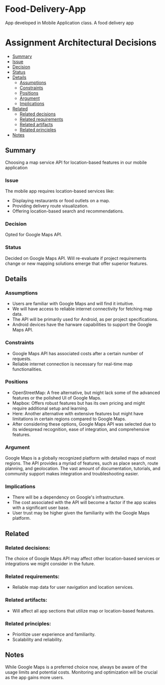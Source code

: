 # Food-Delivery-App

App developed in Mobile Application class. A food delivery app

# Assignment Architectural Decisions

- [Summary](#summary)
- [Issue](#issue)
- [Decision](#decision)
- [Status](#status)
- [Details](#details)
  - [Assumptions](#assumptions)
  - [Constraints](#constraints)
  - [Positions](#positions)
  - [Argument](#argument)
  - [Implications](#implications)
- [Related](#related)
  - [Related decisions](#related-decisions)
  - [Related requirements](#related-requirements)
  - [Related artifacts](#related-artifacts)
  - [Related principles](#related-principles)
- [Notes](#notes)

## Summary

Choosing a map service API for location-based features in our mobile application

### Issue

The mobile app requires location-based services like:

- Displaying restaurants or food outlets on a map.
- Providing delivery route visualization.
- Offering location-based search and recommendations.

### Decision

Opted for Google Maps API.

### Status

Decided on Google Maps API. Will re-evaluate if project requirements change or new mapping solutions emerge that offer superior features.

## Details

### Assumptions

- Users are familiar with Google Maps and will find it intuitive.
- We will have access to reliable internet connectivity for fetching map data.
- The API will be primarily used for Android, as per project specifications.
- Android devices have the harware capabilities to support the Google Maps API.

### Constraints

- Google Maps API has associated costs after a certain number of requests.
- Reliable internet connection is necessary for real-time map functionalities.

### Positions

- OpenStreetMap: A free alternative, but might lack some of the advanced features or the polished UI of Google Maps.
- Mapbox: Offers robust features but has its own pricing and might require additional setup and learning.
- Here: Another alternative with extensive features but might have limitations in certain regions compared to Google Maps.
- After considering these options, Google Maps API was selected due to its widespread recognition, ease of integration, and comprehensive features.

### Argument

Google Maps is a globally recognized platform with detailed maps of most regions. The API provides a myriad of features, such as place search, route planning, and geolocation. The vast amount of documentation, tutorials, and community support makes integration and troubleshooting easier.

### Implications

- There will be a dependency on Google's infrastructure.
- The cost associated with the API will become a factor if the app scales with a significant user base.
- User trust may be higher given the familiarity with the Google Maps platform.

## Related

### Related decisions:

The choice of Google Maps API may affect other location-based services or integrations we might consider in the future.

### Related requirements:

- Reliable map data for user navigation and location services.

### Related artifacts:

- Will affect all app sections that utilize map or location-based features.

### Related principles:

- Prioritize user experience and familiarity.
- Scalability and reliability.

## Notes

While Google Maps is a preferred choice now, always be aware of the usage limits and potential costs. Monitoring and optimization will be crucial as the app gains more users.
